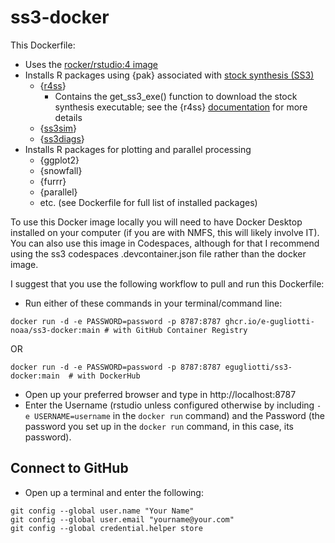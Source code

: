 # ss3-docker

This Dockerfile:
- Uses the [rocker/rstudio:4 image](https://rocker-project.org/images/versioned/rstudio.html)
- Installs R packages using {pak} associated with [stock synthesis (SS3)](https://github.com/nmfs-stock-synthesis/stock-synthesis)
  - {[r4ss](https://github.com/r4ss/r4ss)}
    - Contains the get_ss3_exe() function to download the stock synthesis executable; see the {r4ss} [documentation](https://r4ss.github.io/r4ss/articles/r4ss-intro-vignette.html) for more details
  - {[ss3sim](https://github.com/ss3sim/ss3sim)}
  - {[ss3diags](https://github.com/jabbamodel/ss3diags)}
- Installs R packages for plotting and parallel processing
  - {ggplot2}
  - {snowfall}
  - {furrr}
  - {parallel}
  - etc. (see Dockerfile for full list of installed packages)

To use this Docker image locally you will need to have Docker Desktop installed on your computer (if you are with NMFS, this will likely involve IT). You can also use this image in Codespaces, although for that I recommend using the ss3 codespaces .devcontainer.json file rather than the docker image.

I suggest that you use the following workflow to pull and run this Dockerfile:
- Run either of these commands in your terminal/command line:
```
docker run -d -e PASSWORD=password -p 8787:8787 ghcr.io/e-gugliotti-noaa/ss3-docker:main # with GitHub Container Registry
```
OR
```
docker run -d -e PASSWORD=password -p 8787:8787 egugliotti/ss3-docker:main  # with DockerHub
```
- Open up your preferred browser and type in http://localhost:8787
- Enter the Username (rstudio unless configured otherwise by including `-e USERNAME=username` in the `docker run` command) and the Password (the password you set up in the `docker run` command, in this case, its password).


## Connect to GitHub
- Open up a terminal and enter the following:
```
git config --global user.name "Your Name"
git config --global user.email "yourname@your.com"
git config --global credential.helper store
```
